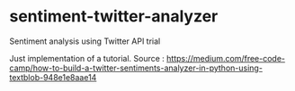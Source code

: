 # sentiment-twitter-analyzer
Sentiment analysis using Twitter API trial 

Just implementation of a tutorial. 
Source : https://medium.com/free-code-camp/how-to-build-a-twitter-sentiments-analyzer-in-python-using-textblob-948e1e8aae14
